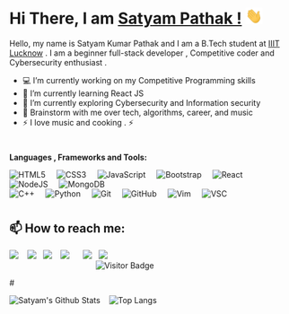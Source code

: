 
<h1>Hi There, I am <a  href="https://github.com/Satyam-Pathak">Satyam Pathak !</a> <img  src="https://raw.githubusercontent.com/ABSphreak/ABSphreak/master/gifs/Hi.gif" width="30px"></h1>

Hello, my name is Satyam Kumar Pathak and I am a B.Tech student at [IIIT Lucknow](https://iiitl.ac.in/) . I am a beginner full-stack developer , Competitive coder and Cybersecurity enthusiast .

- 💻 I’m currently working on my Competitive Programming skills
- 🔭 I’m currently learning React JS
- 🌱 I’m currently exploring  Cybersecurity and Information security
- 💬 Brainstorm with me over tech, algorithms, career, and music 
- ⚡️ I love music and cooking . ⚡️
#

**Languages , Frameworks and Tools:**

![HTML5](https://img.shields.io/badge/-HTML5-black?logo=html5&style=social)&nbsp;&nbsp;&nbsp;&nbsp;
![CSS3](https://img.shields.io/badge/-CSS3-black?logo=css3&style=social)&nbsp;&nbsp;&nbsp;&nbsp;
![JavaScript](https://img.shields.io/badge/-JavaScript-black?logo=javascript&style=social)&nbsp;&nbsp;&nbsp;&nbsp;
![Bootstrap](https://img.shields.io/badge/-Bootstrap-black?logo=bootstrap&style=social)&nbsp;&nbsp;&nbsp;&nbsp;
![React](https://img.shields.io/badge/-ReactJS-black?logo=React&style=social)&nbsp;&nbsp;&nbsp;&nbsp;
![NodeJS](https://img.shields.io/badge/-NodeJS-black?logo=Node.js&style=social)&nbsp;&nbsp;&nbsp;&nbsp;
![MongoDB](https://img.shields.io/badge/-MongoDB-black?logo=MongoDB&style=social)&nbsp;&nbsp;&nbsp;&nbsp;<br>
![C++](https://img.shields.io/badge/-C++-black?logo=C%2B%2B&style=social)&nbsp;&nbsp;&nbsp;&nbsp;
![Python](https://img.shields.io/badge/-Python-black?logo=Python&style=social)&nbsp;&nbsp;&nbsp;&nbsp;
![Git](https://img.shields.io/badge/-Git-black?logo=git&style=social)&nbsp;&nbsp;&nbsp;&nbsp;
![GitHub](https://img.shields.io/badge/-GitHub-black?logo=github&style=social)&nbsp;&nbsp;&nbsp;&nbsp;
![Vim](https://img.shields.io/badge/-Vim-black?logo=Vim&style=social)&nbsp;&nbsp;&nbsp;&nbsp;
![VSC](https://img.shields.io/badge/-Visual%20Studio%20Code-black?logo=Visual%20Studio%20code&style=social)&nbsp;&nbsp;
#
## 📫 How to reach me:

<a href="https://www.linkedin.com/in/satyam-kumar-pathak-b977aa1aa//"><img src="https://cdn2.iconfinder.com/data/icons/social-media-2285/512/1_Linkedin_unofficial_colored_svg-128.png" width="40"></a>&nbsp;&nbsp;&nbsp;&nbsp;<a href="mailto:psatyam3006@gmail.com"><img src="https://image.flaticon.com/icons/svg/281/281769.svg" width="40"></a>&nbsp;&nbsp;&nbsp;<a href="https://stackoverflow.com/users/13472206/kuji"><img src="https://www.iconfinder.com/icons/1220346/download/svg/512" width="40"></a>&nbsp;&nbsp;&nbsp;&nbsp;<a href="https://www.instagram.com/satyampathak02"><img src="https://cdn2.iconfinder.com/data/icons/social-media-2285/512/1_Instagram_colored_svg_1-128.png" width="40"></a>&nbsp;&nbsp;&nbsp;&nbsp;&nbsp;&nbsp;<a href="https://www.reddit.com/u/Kosty4/"><img src="https://www.iconfinder.com/icons/3225187/download/svg/512" width="40"></a>&nbsp;&nbsp;&nbsp;<a href="https://codechef.com/users/kuji"><img src="https://cdn.jsdelivr.net/npm/simple-icons@3.10.0/icons/codechef.svg" width="40"></a>
&nbsp;&nbsp;&nbsp;&nbsp;&nbsp;&nbsp;&nbsp;&nbsp;&nbsp;&nbsp;&nbsp;&nbsp;
&nbsp;&nbsp;&nbsp;&nbsp;&nbsp;&nbsp;&nbsp;&nbsp;&nbsp;&nbsp;&nbsp;&nbsp;
&nbsp;&nbsp;&nbsp;&nbsp;&nbsp;&nbsp;&nbsp;&nbsp;&nbsp;&nbsp;&nbsp;&nbsp;
&nbsp;&nbsp;&nbsp;&nbsp;&nbsp;&nbsp;&nbsp;&nbsp;&nbsp;&nbsp;&nbsp;&nbsp;
&nbsp;&nbsp;&nbsp;&nbsp;&nbsp;&nbsp;&nbsp;&nbsp;&nbsp;&nbsp;&nbsp;&nbsp;
&nbsp;&nbsp;&nbsp;&nbsp;&nbsp;&nbsp;&nbsp;&nbsp;&nbsp;&nbsp;&nbsp;&nbsp;
&nbsp;&nbsp;&nbsp;&nbsp;&nbsp;&nbsp;&nbsp;&nbsp;&nbsp;&nbsp;&nbsp;&nbsp;
&nbsp;&nbsp;&nbsp;&nbsp;&nbsp;&nbsp;&nbsp;&nbsp;&nbsp;&nbsp;&nbsp;&nbsp;
&nbsp;&nbsp;&nbsp;&nbsp;&nbsp;&nbsp;&nbsp;&nbsp;&nbsp;&nbsp;&nbsp;&nbsp;
![Visitor Badge](https://visitor-badge.laobi.icu/badge?page_id=satyampathak223.satyampathak223)

</p>
#


![Satyam's Github Stats](https://github-readme-stats.vercel.app/api?username=satyampathak223&count_private=true&show_icons=true&include_all_commits=true)&nbsp;&nbsp;&nbsp;
![Top Langs](https://github-readme-stats.vercel.app/api/top-langs/?username=satyampathak223&hide=TeX&count_private=true)

#
